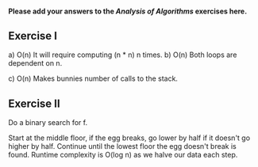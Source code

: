 #### Please add your answers to the ***Analysis of  Algorithms*** exercises here.

## Exercise I

a)
O(n)
It will require computing (n * n) n times.
b)
O(n)
Both loops are dependent on n.

c)
O(n)
Makes bunnies number of calls to the stack.

## Exercise II
Do a binary search for f.

Start at the middle floor, if the egg breaks, go lower by half
if it doesn't go higher by half.
Continue until the lowest floor the egg doesn't break is found.
Runtime complexity is O(log n) as we halve our data each step.

